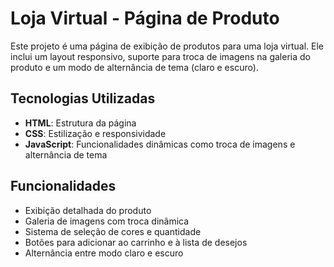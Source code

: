 # Loja Virtual - Página de Produto

Este projeto é uma página de exibição de produtos para uma loja virtual. Ele inclui um layout responsivo, suporte para troca de imagens na galeria do produto e um modo de alternância de tema (claro e escuro).

## Tecnologias Utilizadas

- **HTML**: Estrutura da página
- **CSS**: Estilização e responsividade
- **JavaScript**: Funcionalidades dinâmicas como troca de imagens e alternância de tema

## Funcionalidades

- Exibição detalhada do produto
- Galeria de imagens com troca dinâmica
- Sistema de seleção de cores e quantidade
- Botões para adicionar ao carrinho e à lista de desejos
- Alternância entre modo claro e escuro
